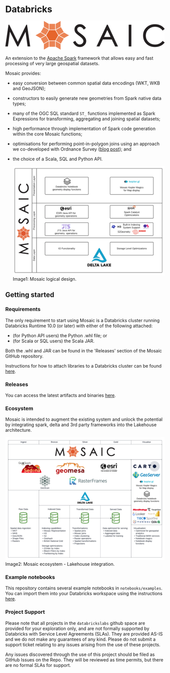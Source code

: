# Databricks
![mosaic-logo](src/main/resources/mosaic_logo.png)

An extension to the [Apache Spark](https://spark.apache.org/) framework that allows easy and fast processing of very large geospatial datasets.

Mosaic provides:
- easy conversion between common spatial data encodings (WKT, WKB and GeoJSON);
- constructors to easily generate new geometries from Spark native data types;
- many of the OGC SQL standard `ST_` functions implemented as Spark Expressions for transforming, aggregating and joining spatial datasets;
- high performance through implementation of Spark code generation within the core Mosaic functions;
- optimisations for performing point-in-polygon joins using an approach we co-developed with Ordnance Survey ([blog post](https://databricks.com/blog/2021/10/11/efficient-point-in-polygon-joins-via-pyspark-and-bng-geospatial-indexing.html)); and 
- the choice of a Scala, SQL and Python API.


  ![mosaic-logo](src/main/resources/MosaicLogicalDesign.png)
Image1: Mosaic logical design.

## Getting started

### Requirements
The only requirement to start using Mosaic is a Databricks cluster running Databricks Runtime 10.0 (or later) with either of the following attached:
- (for Python API users) the Python .whl file; or
- (for Scala or SQL users) the Scala JAR.

Both the .whl and JAR can be found in the 'Releases' section of the Mosaic GitHub repository.

Instructions for how to attach libraries to a Databricks cluster can be found [here](https://docs.databricks.com/libraries/cluster-libraries.html).

### Releases
You can access the latest artifacts and binaries [here](https://github.com/databrickslabs/mosaic/releases).

### Ecosystem
Mosaic is intended to augment the existing system and unlock the potential by integrating spark, delta and 3rd party frameworks into the Lakehouse architecture.

![mosaic-logo](src/main/resources/MosaicEcosystem.png)
Image2: Mosaic ecosystem - Lakehouse integration.

### Example notebooks
This repository contains several example notebooks in `notebooks/examples`. You can import them into your Databricks workspace using the instructions [here](https://docs.databricks.com/notebooks/notebooks-manage.html#import-a-notebook).

### Project Support
Please note that all projects in the `databrickslabs` github space are provided for your exploration only, and are not formally supported by Databricks with Service Level Agreements (SLAs). They are provided AS-IS and we do not make any guarantees of any kind. Please do not submit a support ticket relating to any issues arising from the use of these projects.

Any issues discovered through the use of this project should be filed as GitHub Issues on the Repo. They will be reviewed as time permits, but there are no formal SLAs for support.
